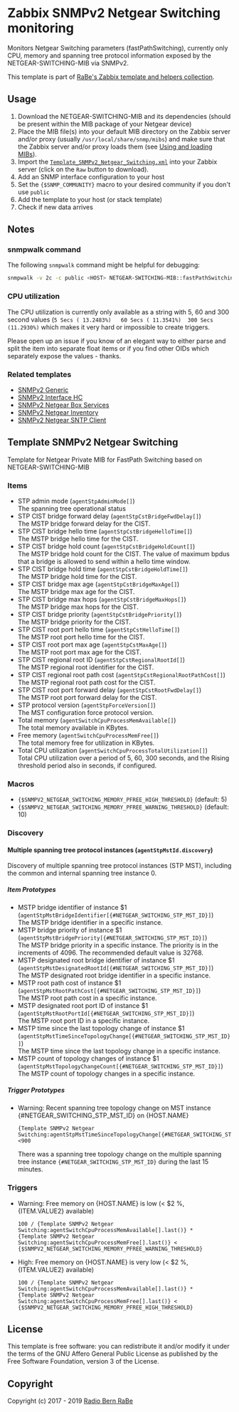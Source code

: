 # Zabbix SNMPv2 Netgear Switching monitoring
Monitors Netgear Switching parameters (fastPathSwitching), currently only CPU,
memory and spanning tree protocol information exposed by the
NETGEAR-SWITCHING-MIB via SNMPv2.

This template is part of [RaBe's Zabbix template and helpers
collection](https://github.com/radiorabe/rabe-zabbix).

## Usage
1. Download the NETGEAR-SWITCHING-MIB and its dependencies (should be present
   within the MIB package of your Netgear device) 
2. Place the MIB file(s) into your default MIB directory on the Zabbix server
   and/or proxy (usually `/usr/local/share/snmp/mibs`) and make sure that the
   Zabbix server and/or proxy loads them (see [Using and loading
   MIBs](http://www.net-snmp.org/wiki/index.php/TUT:Using_and_loading_MIBS)).
3. Import the
   [`Template_SNMPv2_Netgear_Switching.xml`](Template_SNMPv2_Netgear_Switching.xml)
   into your Zabbix server (click on the `Raw` button to download).
4. Add an SNMP interface configuration to your host
5. Set the `{$SNMP_COMMUNITY}` macro to your desired community if you don't use
   `public`
6. Add the template to your host (or stack template)
7. Check if new data arrives

## Notes
### snmpwalk command
The following `snmpwalk` command might be helpful for debugging:
```bash
snmpwalk -v 2c -c public <HOST> NETGEAR-SWITCHING-MIB::fastPathSwitching
```

### CPU utilization
The CPU utilization is currently only available as a string with 5, 60 and 300
second values (`5 Secs ( 13.2483%)   60 Secs ( 11.3541%)  300 Secs (11.2930%)`
which makes it very hard or impossible to create triggers.

Please open up an issue if you know of an elegant way to either parse and split
the item into separate float items or if you find other OIDs which separately
expose the values - thanks.

### Related templates
* [SNMPv2 Generic](../SNMPv2_Generic)
* [SNMPv2 Interface HC](../SNMPv2_Interface_HC)
* [SNMPv2 Netgear Box Services](../SNMPv2_Netgear_Box_Services)
* [SNMPv2 Netgear Inventory](../SNMPv2_Netgear_Inventory)
* [SNMPv2 Netgear SNTP Client](../SNMPv2_Netgear_SNTP_CLIENT)
## Template SNMPv2 Netgear Switching
Template for Netgear Private MIB for FastPath Switching based on NETGEAR-SWITCHING-MIB
### Items
* STP admin mode (`agentStpAdminMode[]`)  
  The spanning tree operational status
* STP CIST bridge forward delay (`agentStpCstBridgeFwdDelay[]`)  
  The MSTP bridge forward delay for the CIST.
* STP CIST bridge hello time (`agentStpCstBridgeHelloTime[]`)  
  The MSTP bridge hello time for the CIST.
* STP CIST bridge hold count (`agentStpCstBridgeHoldCount[]`)  
  The MSTP bridge hold count for the CIST. The value of maximum bpdus that a bridge is allowed to send within a hello time window.
* STP CIST bridge hold time (`agentStpCstBridgeHoldTime[]`)  
  The MSTP bridge hold time for the CIST.
* STP CIST bridge max age (`agentStpCstBridgeMaxAge[]`)  
  The MSTP bridge max age for the CIST.
* STP CIST bridge max hops (`agentStpCstBridgeMaxHops[]`)  
  The MSTP bridge max hops for the CIST.
* STP CIST bridge priority (`agentStpCstBridgePriority[]`)  
  The MSTP bridge priority for the CIST.
* STP CIST root port hello time (`agentStpCstHelloTime[]`)  
  The MSTP root port hello time for the CIST.
* STP CIST root port max age (`agentStpCstMaxAge[]`)  
  The MSTP root port max age for the CIST.
* STP CIST regional root ID (`agentStpCstRegionalRootId[]`)  
  The MSTP regional root identifier for the CIST.
* STP CIST regional root path cost (`agentStpCstRegionalRootPathCost[]`)  
  The MSTP regional root path cost for the CIST.
* STP CIST root port forward delay (`agentStpCstRootFwdDelay[]`)  
  The MSTP root port forward delay for the CIST.
* STP protocol version (`agentStpForceVersion[]`)  
  The MST configuration force protocol version.
* Total memory (`agentSwitchCpuProcessMemAvailable[]`)  
  The total memory available in KBytes.
* Free memory (`agentSwitchCpuProcessMemFree[]`)  
  The total memory free for utilization in KBytes.
* Total CPU utilization (`agentSwitchCpuProcessTotalUtilization[]`)  
  Total CPU utilization over a period of 5, 60, 300 seconds, and the Rising threshold period also in seconds, if configured.
### Macros
* `{$SNMPV2_NETGEAR_SWITCHING_MEMORY_PFREE_HIGH_THRESHOLD}` (default: 5)
* `{$SNMPV2_NETGEAR_SWITCHING_MEMORY_PFREE_WARNING_THRESHOLD}` (default: 10)
### Discovery
#### Multiple spanning tree protocol instances (`agentStpMstId.discovery`)
Discovery of multiple spanning tree protocol instances (STP MST), including the common and internal spanning tree instance 0.
##### Item Prototypes
* MSTP bridge identifier of instance $1 (`agentStpMstBridgeIdentifier[{#NETGEAR_SWITCHING_STP_MST_ID}]`)  
  The MSTP bridge identifier in a specific instance.
* MSTP bridge priority of instance $1 (`agentStpMstBridgePriority[{#NETGEAR_SWITCHING_STP_MST_ID}]`)  
  The MSTP bridge priority in a specific instance. The priority is in the increments of 4096. The recommended default value is 32768.
* MSTP designated root bridge identifier of instance $1 (`agentStpMstDesignatedRootId[{#NETGEAR_SWITCHING_STP_MST_ID}]`)  
  The MSTP designated root bridge identifier in a specific instance.
* MSTP root path cost of instance $1 (`agentStpMstRootPathCost[{#NETGEAR_SWITCHING_STP_MST_ID}]`)  
  The MSTP root path cost in a specific instance.
* MSTP designated root port ID of instance $1 (`agentStpMstRootPortId[{#NETGEAR_SWITCHING_STP_MST_ID}]`)  
  The MSTP root port ID in a specific instance.
* MSTP time since the last topology change of instance $1 (`agentStpMstTimeSinceTopologyChange[{#NETGEAR_SWITCHING_STP_MST_ID}]`)  
  The MSTP time since the last topology change in a specific instance.
* MSTP count of topology changes of instance $1 (`agentStpMstTopologyChangeCount[{#NETGEAR_SWITCHING_STP_MST_ID}]`)  
  The MSTP count of topology changes in a specific instance.
##### Trigger Prototypes
* Warning: Recent spanning tree topology change on MST instance {#NETGEAR_SWITCHING_STP_MST_ID} on {HOST.NAME}
  ```
  {Template SNMPv2 Netgear Switching:agentStpMstTimeSinceTopologyChange[{#NETGEAR_SWITCHING_STP_MST_ID}].last()}<900
  ```
  There was a spanning tree topology change on the multiple spanning tree instance `{#NETGEAR_SWITCHING_STP_MST_ID}` during the last 15 minutes.
### Triggers
* Warning: Free memory on {HOST.NAME} is low (< $2 %, {ITEM.VALUE2} available)
  ```
  100 / {Template SNMPv2 Netgear Switching:agentSwitchCpuProcessMemAvailable[].last()} *
  {Template SNMPv2 Netgear Switching:agentSwitchCpuProcessMemFree[].last()} < {$SNMPV2_NETGEAR_SWITCHING_MEMORY_PFREE_WARNING_THRESHOLD}
  ```
* High: Free memory on {HOST.NAME} is very low (< $2 %, {ITEM.VALUE2} available)
  ```
  100 / {Template SNMPv2 Netgear Switching:agentSwitchCpuProcessMemAvailable[].last()} *
  {Template SNMPv2 Netgear Switching:agentSwitchCpuProcessMemFree[].last()} < {$SNMPV2_NETGEAR_SWITCHING_MEMORY_PFREE_HIGH_THRESHOLD}
  ```

## License
This template is free software: you can redistribute it and/or modify it under
the terms of the GNU Affero General Public License as published by the Free
Software Foundation, version 3 of the License.

## Copyright
Copyright (c) 2017 - 2019 [Radio Bern RaBe](http://www.rabe.ch)
